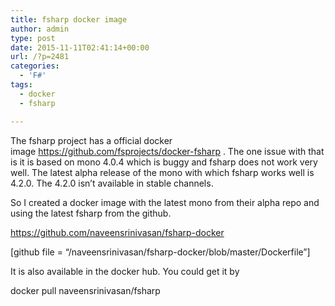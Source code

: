 ```yaml
---
title: fsharp docker image
author: admin
type: post
date: 2015-11-11T02:41:14+00:00
url: /?p=2481
categories:
  - 'F#'
tags:
  - docker
  - fsharp

---
```

The fsharp project has a official docker image <a href="https://github.com/fsprojects/docker-fsharp" target="_blank">https://github.com/fsprojects/docker-fsharp</a> . The one issue with that is it is based on mono 4.0.4 which is buggy and fsharp does not work very well. The latest alpha release of the mono with which fsharp works well is 4.2.0. The 4.2.0 isn&#8217;t available in stable channels.

So I created a docker image with the latest mono from their alpha repo and using the latest fsharp from the github.

<a href="https://github.com/naveensrinivasan/fsharp-docker" target="_blank">https://github.com/naveensrinivasan/fsharp-docker</a>

[github file = &#8220;/naveensrinivasan/fsharp-docker/blob/master/Dockerfile&#8221;]

It is also available in the docker hub. You could get it by

docker pull naveensrinivasan/fsharp